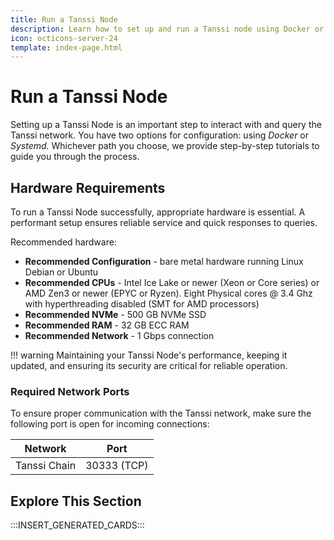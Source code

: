 ```yaml
---
title: Run a Tanssi Node
description: Learn how to set up and run a Tanssi node using Docker or Systemd to interact with the Tanssi network.
icon: octicons-server-24
template: index-page.html
---
```


# Run a Tanssi Node

Setting up a Tanssi Node is an important step to interact with and query the Tanssi network. You have two options for configuration: using _Docker_ or _Systemd._ Whichever path you choose, we provide step-by-step tutorials to guide you through the process.

## Hardware Requirements

To run a Tanssi Node successfully, appropriate hardware is essential. A performant setup ensures reliable service and quick responses to queries.

Recommended hardware:

- **Recommended Configuration** - bare metal hardware running Linux Debian or Ubuntu
- **Recommended CPUs** - Intel Ice Lake or newer (Xeon or Core series) or AMD Zen3 or newer (EPYC or Ryzen). Eight Physical cores @ 3.4 Ghz with hyperthreading disabled (SMT for AMD processors)
- **Recommended NVMe** - 500 GB NVMe SSD
- **Recommended RAM** - 32 GB ECC RAM
- **Recommended Network** - 1 Gbps connection

!!! warning
    Maintaining your Tanssi Node's performance, keeping it updated, and ensuring its security are critical for reliable operation.

### Required Network Ports

To ensure proper communication with the Tanssi network, make sure the following port is open for incoming connections:

| Network          | Port        |
|------------------|-------------|
| Tanssi Chain     | 30333 (TCP) |

## Explore This Section

:::INSERT_GENERATED_CARDS:::
